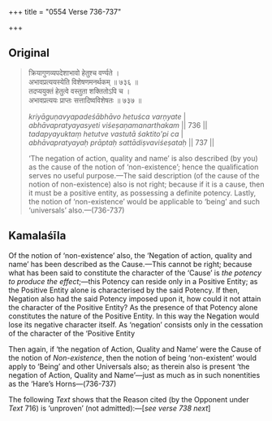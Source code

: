 +++
title = "0554 Verse 736-737"

+++
## Original 
>
> क्रियागुणव्यपदेशाभावो हेतुश्च वर्ण्यते ।  
> अभावप्रत्ययस्येति विशेषणमनर्थकम् ॥ ७३६ ॥  
> तदप्ययुक्तं हेतुत्वे वस्तुता शक्तितोऽपि च ।  
> अभावप्रत्ययः प्राप्तः सत्तादिष्वविशेषतः ॥ ७३७ ॥ 
>
> *kriyāguṇavyapadeśābhāvo hetuśca varṇyate* \|  
> *abhāvapratyayasyeti viśeṣaṇamanarthakam* \|\| 736 \|\|  
> *tadapyayuktaṃ hetutve vastutā śaktito'pi ca* \|  
> *abhāvapratyayaḥ prāptaḥ sattādiṣvaviśeṣataḥ* \|\| 737 \|\| 
>
> ‘The negation of action, quality and name’ is also described (by you) as the cause of the notion of ‘non-existence’; hence the qualification serves no useful purpose.—The said description (of the cause of the notion of non-existence) also is not right; because if it is a cause, then it must be a positive entity, as possessing a definite potency. Lastly, the notion of ‘non-existence’ would be applicable to ‘being’ and such ‘universals’ also.—(736-737)



## Kamalaśīla

Of the notion of ‘non-existence’ also, the ‘Negation of action, quality and name’ has been described as the Cause.—This cannot be right; because what has been said to constitute the character of the ‘Cause’ is *the potency to produce the effect*;—this Potency can reside only in a Positive Entity; as the Positive Entity alone is characterised by the said Potency. If then, Negation also had the said Potency imposed upon it, how could it not attain the character of the Positive Entity? As the presence of that Potency alone constitutes the nature of the Positive Entity. In this way the Negation would lose its negative character itself. As ‘negation’ consists only in the cessation of the character of the ‘Positive Entity

Then again, if ‘the negation of Action, Quality and Name’ were the Cause of the notion of *Non-existence*, then the notion of being ‘non-existent’ would apply to ‘Being’ and other Universals also; as therein also is present ‘the negation of Action, Quality and Name’—just as much as in such nonentities as the ‘Hare’s Horns—(736-737)

The following *Text* shows that the Reason cited (by the Opponent under *Text* 716) is ‘unproven’ (not admitted):—[*see verse 738 next*]


